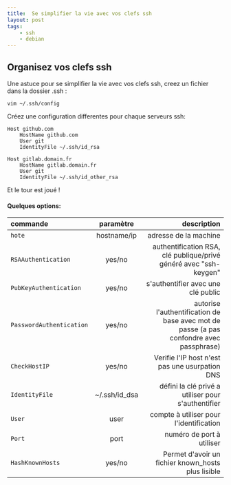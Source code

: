 ```yaml
---
title:  Se simplifier la vie avec vos clefs ssh
layout: post
tags:
    - ssh
    - debian
---
```


Organisez vos clefs ssh
-----------------------

Une astuce pour se simplifier la vie avec vos clefs ssh, creez un fichier dans la dossier .ssh :

    vim ~/.ssh/config

Créez une configuration differentes pour chaque serveurs ssh:

    Host github.com
        HostName github.com
        User git
        IdentityFile ~/.ssh/id_rsa

    Host gitlab.domain.fr
        HostName gitlab.domain.fr
        User git
        IdentityFile ~/.ssh/id_other_rsa

Et le tour est joué !

#### Quelques options:
   
| commande   |      paramètre      | description |
|:----------|:-------------:|------:|
| `hote` |  hostname/ip | adresse de la machine |
| `RSAAuthentication`  | yes/no | authentification RSA, clé publique/privé généré avec "ssh-keygen"
| `PubKeyAuthentication` | yes/no | s'authentifier avec une clé public |
| `PasswordAuthentication` | yes/no | autorise l'authentification de base avec mot de passe (a pas confondre avec passphrase) |
| `CheckHostIP` | yes/no | Verifie l'IP host n'est pas une usurpation DNS |
| `IdentityFile` | ~/.ssh/id_dsa | défini la clé privé a utiliser pour s'authentifier |
| `User` | user | compte à utiliser pour l'identification |
| `Port` | port | numéro de port à utiliser |
| `HashKnownHosts` | yes/no | Permet d'avoir un fichier known_hosts plus lisible |
